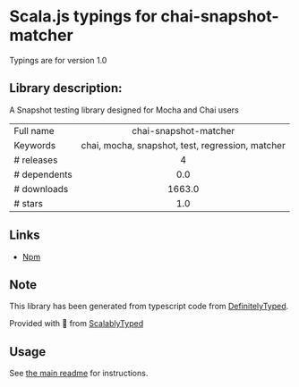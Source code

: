 
# Scala.js typings for chai-snapshot-matcher

Typings are for version 1.0

## Library description:
A Snapshot testing library designed for Mocha and Chai users

|                    |                 |
| ------------------ | :-------------: |
| Full name          | chai-snapshot-matcher |
| Keywords           | chai, mocha, snapshot, test, regression, matcher |
| # releases         | 4 |
| # dependents       | 0.0 |
| # downloads        | 1663.0 |
| # stars            | 1.0 |

## Links
- [Npm](https://www.npmjs.com/package/chai-snapshot-matcher)
    


## Note
This library has been generated from typescript code from [DefinitelyTyped](https://definitelytyped.org).

Provided with :purple_heart: from [ScalablyTyped](https://github.com/oyvindberg/ScalablyTyped)

## Usage
See [the main readme](../../readme.md) for instructions.


